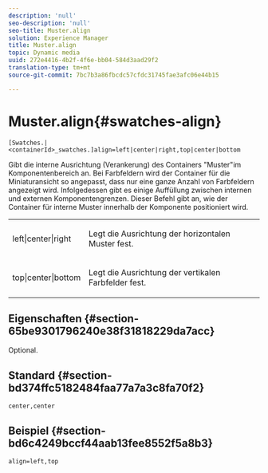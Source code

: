 ```yaml
---
description: 'null'
seo-description: 'null'
seo-title: Muster.align
solution: Experience Manager
title: Muster.align
topic: Dynamic media
uuid: 272e4416-4b2f-4f6e-bb04-584d3aad29f2
translation-type: tm+mt
source-git-commit: 7bc7b3a86fbcdc57cfdc31745fae3afc06e44b15

---
```



# Muster.align{#swatches-align}

`[Swatches.|<containerId>_swatches.]align=left|center|right,top|center|bottom`

Gibt die interne Ausrichtung (Verankerung) des Containers &quot;Muster&quot;im Komponentenbereich an. Bei Farbfeldern wird der Container für die Miniaturansicht so angepasst, dass nur eine ganze Anzahl von Farbfeldern angezeigt wird. Infolgedessen gibt es einige Auffüllung zwischen internen und externen Komponentengrenzen. Dieser Befehl gibt an, wie der Container für interne Muster innerhalb der Komponente positioniert wird.

<table id="table_58D88FF5F83A4ABA928695B5AFF97354"> 
 <tbody> 
  <tr> 
   <td> <p> <span class="codeph"> left|center|right</span> </p> </td> 
   <td> <p> Legt die Ausrichtung der horizontalen Muster fest. </p> </td> 
  </tr> 
  <tr> 
   <td> <p><span class="codeph"> top|center|bottom</span> </p> </td> 
   <td> <p> Legt die Ausrichtung der vertikalen Farbfelder fest. </p> </td> 
  </tr> 
 </tbody> 
</table>

## Eigenschaften {#section-65be9301796240e38f31818229da7acc}

Optional.

## Standard {#section-bd374ffc5182484faa77a7a3c8fa70f2}

`center,center`

## Beispiel {#section-bd6c4249bccf44aab13fee8552f5a8b3}

`align=left,top`
